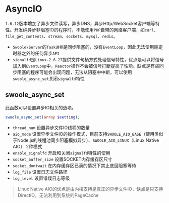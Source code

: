# AsyncIO

 `1.6.12`版本增加了异步文件读写，异步DNS，异步Http/WebSocket客户端等特性。开发纯异步非阻塞IO的程序时，不能使用`PHP`自带的网络客户端，如`curl`、`file_get_contents`、`stream`、`sockets`、`mysql`、`redis`。

* `Swoole\Server`的`Task进程`是同步阻塞的，没有`EventLoop`，因此无法使用除定时器之外的任何异步`API`
* `signalfd`是`Linux-2.6.27`提供文件句柄方式处理信号特性，优点是可以将信号加入到`EventLoop`中，`Reactor`操作不会被信号打断提高了性能。缺点是有些同步阻塞的程序可能会出现问题，无法从阻塞中中断，可以使用`swoole_async_set`关闭`signalfd`特性

swoole_async_set
----
此函数可以设置异步IO相关的选项。

```php
swoole_async_set(array $setting);
```

* `thread_num` 设置异步文件IO线程的数量
* `aio_mode` 设置异步文件IO的操作模式，目前支持`SWOOLE_AIO_BASE`（使用类似于Node.js的线程池同步阻塞模拟异步）、`SWOOLE_AIO_LINUX`（Linux Native AIO） 2种模式
* `enable_signalfd` 开启和关闭`signalfd`特性的使用
* `socket_buffer_size` 设置SOCKET内存缓存区尺寸
* `socket_dontwait` 在内存缓存区已满的情况下禁止底层阻塞等待
* `log_file` 设置日志文件路径
* `log_level` 设置错误日志等级

> Linux Native AIO的优点是由内核支持是真正的异步文件IO，缺点是只支持DirectIO，无法利用到系统的PageCache  
